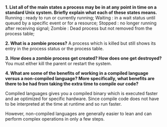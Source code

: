 **1. List all of the main states a process may be in at any point in time on a standard Unix system. Briefly explain what each of these states means.**
Running : ready to run or currently running;
Waiting : in a wait status until queued by a specific event or for a resource;
Stopped : no longer running after receiving signal;
Zombie : Dead process but not removed from the process table;


**2. What is a zombie process?**
A process which is killed but still shows its entry in the process status or the process table.


**3. How does a zombie process get created? How does one get destroyed?**
You must either kill the parent or restart the system.


**4. What are some of the benefits of working in a compiled language versus a non-compiled language? More specifically, what benefits are there to be had from taking the extra time to compile our code?**

Compiled languages gives you a compiled binary which is executed faster and ae optimized for specific hardware. Since compile code does not have to be interpreted at the time at runtime and so run faster.

However, non-compiled languages are generally easier to lean and can perform complex operations in only a few steps.

